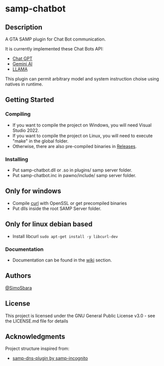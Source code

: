 # samp-chatbot


## Description

A GTA SAMP plugin for Chat Bot communication.

It is currently implemented these Chat Bots API:
* [Chat GPT](https://platform.openai.com/docs/quickstart)
* [Gemini AI](https://ai.google.dev/)
* [LLAMA](groq.com) 

This plugin can permit arbitrary model and system instruction choise using natives in runtime.

## Getting Started

### Compiling

* If you want to compile the project on Windows, you will need Visual Studio 2022.
* If you want to compile the project on Linux, you will need to execute "make" in the global folder.
* Otherwise, there are also pre-compiled binaries in [Releases](https://github.com/SimoSbara/samp-chatbot/releases).

### Installing

* Put samp-chatbot.dll or .so in plugins/ samp server folder.
* Put samp-chatbot.inc in pawno/include/ samp server folder.

## Only for windows
* Compile [curl](https://github.com/curl/curl) with OpenSSL or get precompiled binaries
* Put dlls inside the root SAMP Server folder.

## Only for linux debian based
* Install libcurl ```sudo apt-get install -y libcurl-dev```

### Documentation
* Documentation can be found in the [wiki](https://github.com/SimoSbara/samp-chatbot/wiki) section.

## Authors
[@SimoSbara](https://github.com/SimoSbara)

## License
This project is licensed under the GNU General Public License v3.0 - see the LICENSE.md file for details

## Acknowledgments

Project structure inspired from:
* [samp-dns-plugin by samp-incognito](https://github.com/samp-incognito/samp-dns-plugin)
